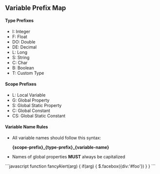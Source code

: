 ## Variable Prefix Map

#### Type Prefixes
<ul>
    <li>I: Integer</li>
    <li>F: Float</li>
    <li>DO: Double</li>
    <li>DE: Decimal</li>
    <li>L: Long</li>
    <li>S: String</li>
    <li>C: Char</li>
    <li>B: Boolean</li>
    <li>T: Custom Type</li>
</ul>

#### Scope Prefixes
<ul>
    <li>L: Local Variable</li>
    <li>G: Global Property</li>
    <li>S: Global Static Property</li>
    <li>C: Global Constant</li>
    <li>CS: Global Static Constant</li>
</ul>

#### Variable Name Rules
<ul>
    <li><p>All variable names should follow this syntax:</p>
    <p><strong>{scope-prefix}_{type-prefix}_{variable-name}</strong></p></li>
    <li><p>Names of global properties <strong>MUST</strong> always be capitalized</p></li>

</ul>
```javascript
function fancyAlert(arg) {
  if(arg) {
    $.facebox({div:'#foo'})
  }
}
```
